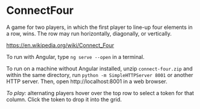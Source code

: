 # ConnectFour

A game for two players, in which the first player to line-up four elements in a row, wins. The row may run horizontally, diagonally, or vertically.

https://en.wikipedia.org/wiki/Connect_Four

To run with Angular, type `ng serve --open` in a terminal.

To run on a machine without Angular installed, unzip `connect-four.zip` and within the same directory, run `python -m SimpleHTTPServer 8001` or another HTTP server. Then, open http://localhost:8001 in a web browser.

*To play:* alternating players hover over the top row to select a token for that column.  Click the token to drop it into the grid.
